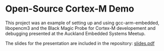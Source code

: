 # Open-Source Cortex-M Demo

This project was an example of setting up and using gcc-arm-embedded,
libopencm3 and the Black Magic Probe for Cortex-M developement and debugging
presented at the Auckland Embedded Systems Meetup.

The slides for the presentation are included in the repository: [slides.pdf](https://github.com/gsmcmullin/embedded-demo/raw/master/slides.pdf)
